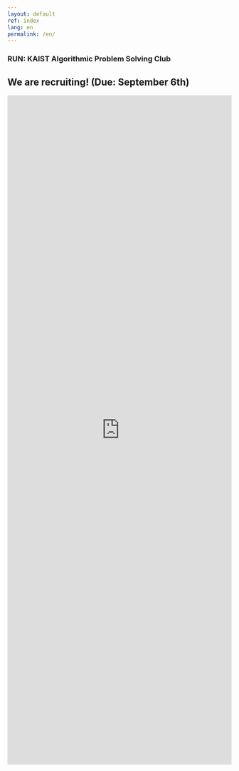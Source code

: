 ```yaml
---
layout: default
ref: index
lang: en
permalink: /en/
---
```


### RUN: KAIST Algorithmic Problem Solving Club

## We are recruiting! (Due: September 6th)

<iframe src="https://docs.google.com/forms/d/e/1FAIpQLSfMoOmcMBOWXtwX_ihwVpdwHI1z84l452LmlYNH7Oylz8gNMA/viewform?usp=sf_link" frameborder="0" width="100%" height="1500px"></iframe>
